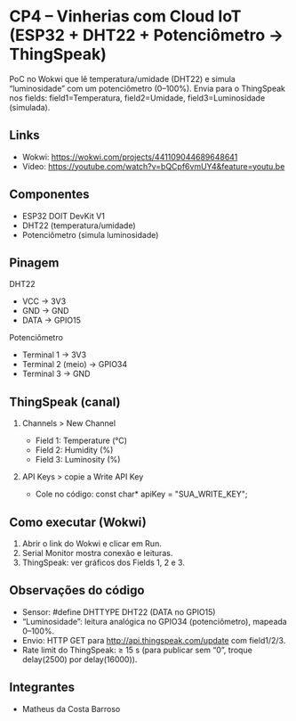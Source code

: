 # CP4 – Vinherias com Cloud IoT (ESP32 + DHT22 + Potenciômetro → ThingSpeak)

PoC no Wokwi que lê temperatura/umidade (DHT22) e simula “luminosidade” com um potenciômetro (0–100%).
Envia para o ThingSpeak nos fields: field1=Temperatura, field2=Umidade, field3=Luminosidade (simulada).

## Links
- Wokwi: https://wokwi.com/projects/441109044689648641
- Vídeo: https://youtube.com/watch?v=bQCpf6vmUY4&feature=youtu.be

## Componentes
- ESP32 DOIT DevKit V1
- DHT22 (temperatura/umidade)
- Potenciômetro (simula luminosidade)

## Pinagem
DHT22
- VCC → 3V3
- GND → GND
- DATA → GPIO15

Potenciômetro
- Terminal 1 → 3V3
- Terminal 2 (meio) → GPIO34
- Terminal 3 → GND

## ThingSpeak (canal)

1) Channels > New Channel
   - Field 1: Temperature (°C)
   - Field 2: Humidity (%)
   - Field 3: Luminosity (%)

2) API Keys > copie a Write API Key
   - Cole no código: const char* apiKey = "SUA_WRITE_KEY";

## Como executar (Wokwi)

1) Abrir o link do Wokwi e clicar em Run.
2) Serial Monitor mostra conexão e leituras.
3) ThingSpeak: ver gráficos dos Fields 1, 2 e 3.

## Observações do código

- Sensor: #define DHTTYPE DHT22 (DATA no GPIO15)
- “Luminosidade”: leitura analógica no GPIO34 (potenciômetro), mapeada 0–100%.
- Envio: HTTP GET para http://api.thingspeak.com/update com field1/2/3.
- Rate limit do ThingSpeak: ≥ 15 s (para publicar sem “0”, troque delay(2500) por delay(16000)).


## Integrantes
- Matheus da Costa Barroso

